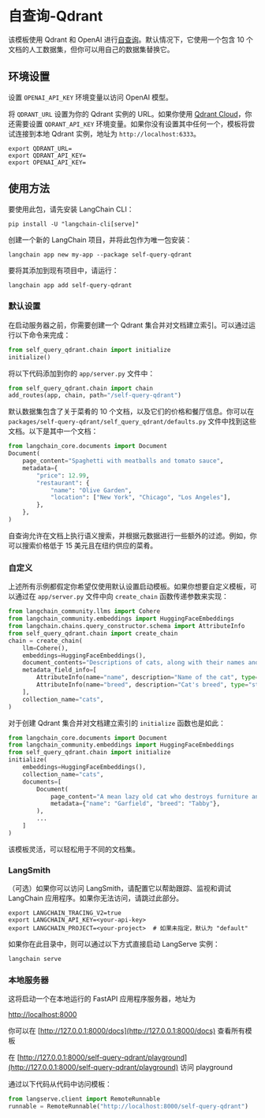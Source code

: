 

# 自查询-Qdrant

该模板使用 Qdrant 和 OpenAI 进行[自查询](https://python.langchain.com/docs/modules/data_connection/retrievers/self_query/)。默认情况下，它使用一个包含 10 个文档的人工数据集，但你可以用自己的数据集替换它。

## 环境设置

设置 `OPENAI_API_KEY` 环境变量以访问 OpenAI 模型。

将 `QDRANT_URL` 设置为你的 Qdrant 实例的 URL。如果你使用 [Qdrant Cloud](https://cloud.qdrant.io)，你还需要设置 `QDRANT_API_KEY` 环境变量。如果你没有设置其中任何一个，模板将尝试连接到本地 Qdrant 实例，地址为 `http://localhost:6333`。

```shell
export QDRANT_URL=
export QDRANT_API_KEY=
export OPENAI_API_KEY=
```

## 使用方法

要使用此包，请先安装 LangChain CLI：

```shell
pip install -U "langchain-cli[serve]"
```

创建一个新的 LangChain 项目，并将此包作为唯一包安装：

```shell
langchain app new my-app --package self-query-qdrant
```

要将其添加到现有项目中，请运行：

```shell
langchain app add self-query-qdrant
```

### 默认设置

在启动服务器之前，你需要创建一个 Qdrant 集合并对文档建立索引。可以通过运行以下命令来完成：

```python
from self_query_qdrant.chain import initialize
initialize()
```

将以下代码添加到你的 `app/server.py` 文件中：

```python
from self_query_qdrant.chain import chain
add_routes(app, chain, path="/self-query-qdrant")
```

默认数据集包含了关于菜肴的 10 个文档，以及它们的价格和餐厅信息。你可以在 `packages/self-query-qdrant/self_query_qdrant/defaults.py` 文件中找到这些文档。以下是其中一个文档：

```python
from langchain_core.documents import Document
Document(
    page_content="Spaghetti with meatballs and tomato sauce",
    metadata={
        "price": 12.99,
        "restaurant": {
            "name": "Olive Garden",
            "location": ["New York", "Chicago", "Los Angeles"],
        },
    },
)
```

自查询允许在文档上执行语义搜索，并根据元数据进行一些额外的过滤。例如，你可以搜索价格低于 15 美元且在纽约供应的菜肴。

### 自定义

上述所有示例都假定你希望仅使用默认设置启动模板。如果你想要自定义模板，可以通过在 `app/server.py` 文件中向 `create_chain` 函数传递参数来实现：

```python
from langchain_community.llms import Cohere
from langchain_community.embeddings import HuggingFaceEmbeddings
from langchain.chains.query_constructor.schema import AttributeInfo
from self_query_qdrant.chain import create_chain
chain = create_chain(
    llm=Cohere(),
    embeddings=HuggingFaceEmbeddings(),
    document_contents="Descriptions of cats, along with their names and breeds.",
    metadata_field_info=[
        AttributeInfo(name="name", description="Name of the cat", type="string"),
        AttributeInfo(name="breed", description="Cat's breed", type="string"),
    ],
    collection_name="cats",
)
```

对于创建 Qdrant 集合并对文档建立索引的 `initialize` 函数也是如此：

```python
from langchain_core.documents import Document
from langchain_community.embeddings import HuggingFaceEmbeddings
from self_query_qdrant.chain import initialize
initialize(
    embeddings=HuggingFaceEmbeddings(),
    collection_name="cats",
    documents=[
        Document(
            page_content="A mean lazy old cat who destroys furniture and eats lasagna",
            metadata={"name": "Garfield", "breed": "Tabby"},
        ),
        ...
    ]
)
```

该模板灵活，可以轻松用于不同的文档集。

### LangSmith

（可选）如果你可以访问 LangSmith，请配置它以帮助跟踪、监视和调试 LangChain 应用程序。如果你无法访问，请跳过此部分。

```shell
export LANGCHAIN_TRACING_V2=true
export LANGCHAIN_API_KEY=<your-api-key>
export LANGCHAIN_PROJECT=<your-project>  # 如果未指定，默认为 "default"
```

如果你在此目录中，则可以通过以下方式直接启动 LangServe 实例：

```shell
langchain serve
```

### 本地服务器

这将启动一个在本地运行的 FastAPI 应用程序服务器，地址为

[http://localhost:8000](http://localhost:8000)

你可以在 [http://127.0.0.1:8000/docs](http://127.0.0.1:8000/docs) 查看所有模板

在 [http://127.0.0.1:8000/self-query-qdrant/playground](http://127.0.0.1:8000/self-query-qdrant/playground) 访问 playground

通过以下代码从代码中访问模板：

```python
from langserve.client import RemoteRunnable
runnable = RemoteRunnable("http://localhost:8000/self-query-qdrant")
```